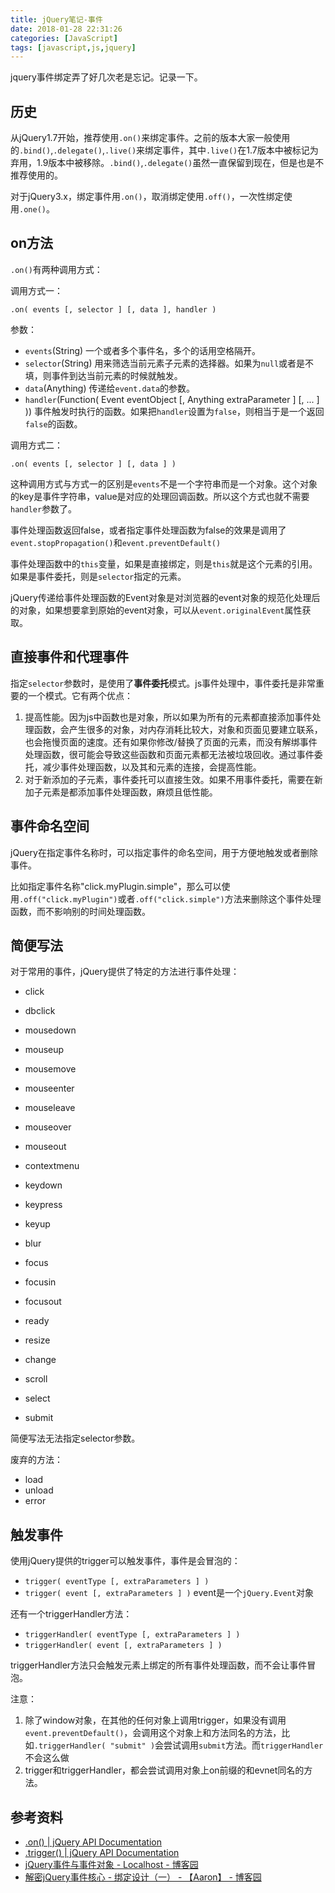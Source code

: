 ```yaml
---
title: jQuery笔记-事件
date: 2018-01-28 22:31:26
categories: [JavaScript]
tags: [javascript,js,jquery]
---
```


jquery事件绑定弄了好几次老是忘记。记录一下。

<!-- more -->

## 历史
从jQuery1.7开始，推荐使用`.on()`来绑定事件。之前的版本大家一般使用的`.bind()`,`.delegate()`,`.live()`来绑定事件，其中`.live()`在1.7版本中被标记为弃用，1.9版本中被移除。`.bind()`,`.delegate()`虽然一直保留到现在，但是也是不推荐使用的。

对于jQuery3.x，绑定事件用`.on()`，取消绑定使用`.off()`，一次性绑定使用`.one()`。

## on方法
`.on()`有两种调用方式：

调用方式一：

```
.on( events [, selector ] [, data ], handler )
```

参数：
- `events`(String)
  一个或者多个事件名，多个的话用空格隔开。
- `selector`(String)
  用来筛选当前元素子元素的选择器。如果为`null`或者是不填，则事件到达当前元素的时候就触发。
- `data`(Anything)
  传递给`event.data`的参数。
- `handler`(Function( Event eventObject [, Anything extraParameter ] [, ... ] ))
  事件触发时执行的函数。如果把`handler`设置为`false`，则相当于是一个返回`false`的函数。

调用方式二：

```
.on( events [, selector ] [, data ] )
```

这种调用方式与方式一的区别是`events`不是一个字符串而是一个对象。这个对象的key是事件字符串，value是对应的处理回调函数。所以这个方式也就不需要`handler`参数了。

事件处理函数返回false，或者指定事件处理函数为false的效果是调用了`event.stopPropagation()`和`event.preventDefault()`

事件处理函数中的`this`变量，如果是直接绑定，则是`this`就是这个元素的引用。如果是事件委托，则是`selector`指定的元素。

jQuery传递给事件处理函数的Event对象是对浏览器的event对象的规范化处理后的对象，如果想要拿到原始的event对象，可以从`event.originalEvent`属性获取。

## 直接事件和代理事件

指定`selector`参数时，是使用了**事件委托**模式。js事件处理中，事件委托是非常重要的一个模式。它有两个优点：

1. 提高性能。因为js中函数也是对象，所以如果为所有的元素都直接添加事件处理函数，会产生很多的对象，对内存消耗比较大，对象和页面见要建立联系，也会拖慢页面的速度。还有如果你修改/替换了页面的元素，而没有解绑事件处理函数，很可能会导致这些函数和页面元素都无法被垃圾回收。通过事件委托，减少事件处理函数，以及其和元素的连接，会提高性能。
2. 对于新添加的子元素，事件委托可以直接生效。如果不用事件委托，需要在新加子元素是都添加事件处理函数，麻烦且低性能。

## 事件命名空间

jQuery在指定事件名称时，可以指定事件的命名空间，用于方便地触发或者删除事件。

比如指定事件名称"click.myPlugin.simple"，那么可以使用`.off("click.myPlugin")`或者`.off("click.simple")`方法来删除这个事件处理函数，而不影响别的时间处理函数。

## 简便写法

对于常用的事件，jQuery提供了特定的方法进行事件处理：

- click
- dbclick
- mousedown
- mouseup
- mousemove
- mouseenter
- mouseleave
- mouseover
- mouseout
- contextmenu

- keydown
- keypress
- keyup

- blur
- focus
- focusin
- focusout

- ready
- resize
- change
- scroll
- select
- submit

简便写法无法指定selector参数。

废弃的方法：

- load
- unload
- error

## 触发事件

使用jQuery提供的trigger可以触发事件，事件是会冒泡的：

- `trigger( eventType [, extraParameters ] )`
- `trigger( event [, extraParameters ] )` event是一个`jQuery.Event`对象

还有一个triggerHandler方法：

- `triggerHandler( eventType [, extraParameters ] )`
- `triggerHandler( event [, extraParameters ] )`

triggerHandler方法只会触发元素上绑定的所有事件处理函数，而不会让事件冒泡。

注意：
1. 除了window对象，在其他的任何对象上调用trigger，如果没有调用`event.preventDefault()`，会调用这个对象上和方法同名的方法，比如`.triggerHandler( "submit" )`会尝试调用`submit`方法。而`triggerHandler`不会这么做
2. trigger和triggerHandler，都会尝试调用对象上on前缀的和evnet同名的方法。 
## 参考资料
- [.on() | jQuery API Documentation](https://api.jquery.com/on/)
- [.trigger() | jQuery API Documentation](https://api.jquery.com/trigger/)
- [jQuery事件与事件对象 - Localhost - 博客园](http://www.cnblogs.com/oneword/archive/2010/11/22/1884413.html)
- [解密jQuery事件核心 - 绑定设计（一） - 【Aaron】 - 博客园](http://www.cnblogs.com/aaronjs/p/3444874.html)